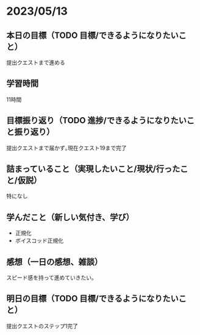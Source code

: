 # 2023/05/13
## 本日の目標（TODO 目標/できるようになりたいこと）
提出クエストまで進める
## 学習時間
11時間
## 目標振り返り（TODO 進捗/できるようになりたいこと振り返り）
提出クエストまで届かず｡現在クエスト19まで完了
## 詰まっていること（実現したいこと/現状/行ったこと/仮説）
特になし
## 学んだこと（新しい気付き、学び）
- 正規化
- ボイスコッド正規化
## 感想（一日の感想、雑談）
スピード感を持って進めていきたい｡
## 明日の目標（TODO 目標/できるようになりたいこと）
提出クエストのステップ1完了